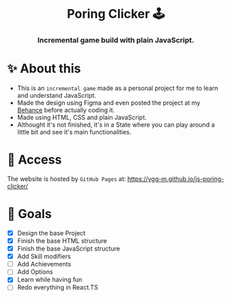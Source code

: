 <div align="center"> 
    <h1>Poring Clicker 🕹️</h1>
    <h3>Incremental game build with plain JavaScript.</h3>
</div>

# ✨ About this
- This is an `incremental game` made as a personal project for me to learn and understand JavaScript.
- Made the design using Figma and even posted the project at my [Behance](https://www.behance.net/gallery/142025411/Poring-Clicker) before actually coding it.
- Made using HTML, CSS and plain JavaScript.
- Althought it's not finished, it's in a State where you can play around a little bit and see it's main functionalities.

# 🚀 Access
The website is hosted by `GitHub Pages` at: https://ygg-m.github.io/js-poring-clicker/

# 🎯 Goals
- [x] Design the base Project  
- [x] Finish the base HTML structure
- [x] Finish the base JavaScript structure
- [x] Add Skill modifiers
- [ ] Add Achievements
- [ ] Add Options
- [x] Learn while having fun
- [ ] Redo everything in React.TS
